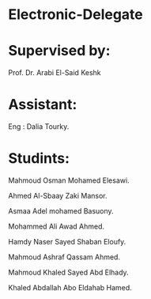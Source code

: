 # Electronic-Delegate

# Supervised by:

Prof. Dr. Arabi El-Said Keshk

# Assistant:

Eng : Dalia Tourky.


# Studints:

Mahmoud Osman Mohamed Elesawi.

Ahmed Al-Sbaay Zaki Mansor.

Asmaa Adel mohamed Basuony.

Mohammed Ali Awad Ahmed.

Hamdy Naser Sayed Shaban Eloufy.

Mahmoud Ashraf Qassam Ahmed.

Mahmoud Khaled Sayed Abd Elhady.

Khaled Abdallah Abo Eldahab Hamed.
